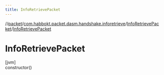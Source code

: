 ```yaml
---
title: InfoRetrievePacket
---
```

//[packet](../../../index.html)/[com.habbokt.packet.dasm.handshake.inforetrieve](../index.html)/[InfoRetrievePacket](index.html)/[InfoRetrievePacket](-info-retrieve-packet.html)



# InfoRetrievePacket



[jvm]\
constructor()




